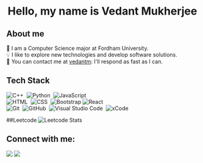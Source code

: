 <p>
  <h1 align="center"><b>Hello, my name is Vedant Mukherjee</b></h1>
</p>

## About me 
:school_satchel: I am a Computer Science major at Fordham University. \
:bulb: I like to explore new technologies and develop software solutions. \
:email: You can contact me at <a href="mailto:1f62b93d-0cbf-424d-b0ba-0059a6ae35df@vedantm.anonaddy.com">vedantm</a>: I'll respond as fast as I can.

## Tech Stack
![C++](https://img.shields.io/badge/-C++-333333?style=flat&logo=C%2B%2B&logoColor=00599C)&nbsp;
![Python](https://img.shields.io/badge/-Python-333333?style=flat&logo=python)&nbsp;
![JavaScript](https://img.shields.io/badge/-JavaScript-333333?style=flat&logo=javascript)&nbsp;\
![HTML](https://img.shields.io/badge/-HTML-333333?style=flat&logo=HTML5)&nbsp;
![CSS](https://img.shields.io/badge/-CSS-333333?style=flat&logo=CSS3&logoColor=1572B6)&nbsp;
![Bootstrap](https://img.shields.io/badge/-Bootstrap-333333?style=flat&logo=bootstrap&logoColor=563D7C)
![React](https://img.shields.io/badge/-React-333333?style=flat&logo=react)&nbsp;\
![Git](https://img.shields.io/badge/-Git-333333?style=flat&logo=git)&nbsp;
![GitHub](https://img.shields.io/badge/-GitHub-333333?style=flat&logo=github)&nbsp;
![Visual Studio Code](https://img.shields.io/badge/-Visual%20Studio%20Code-333333?style=flat&logo=visual-studio-code&logoColor=007ACC)&nbsp;
![xCode](https://img.shields.io/badge/-xCode-333333?style=flat&logo=xCode&logoColor=007ACC) &nbsp; 

##Leetcode
![Leetcode Stats](https://leetcode.card.workers.dev/?username=vedantm8)

## Connect with me:

<a href="https://linkedin.com/in/vedant-mukherjee"><img src="https://img.shields.io/badge/-Vedant%20Mukherjee-0077B5?style=flat-square&logo=Linkedin&logoColor=white"/></a>
<a href="https://medium.com/@vedantm8"><img src="https://img.shields.io/badge/-Vedant%20Mukherjee-000000?style=flat-square&logo=Medium&logoColor=white"/></a>
